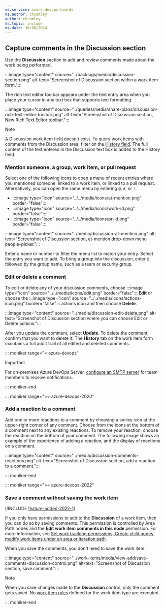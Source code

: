 ```yaml
---
ms.service: azure-devops-boards
ms.author: chcomley
author: chcomley
ms.topic: include
ms.date: 10/08/2024
---
```


## Capture comments in the Discussion section 

Use the **Discussion** section to add and review comments made about the work being performed.

:::image type="content" source="../backlogs/media/discussion-section.png" alt-text="Screenshot of Discussion section within a work item form.":::

The rich text editor toolbar appears under the text entry area when you place your cursor in any text box that supports text formatting.

:::image type="content" source="../queries/media/share-plans/discussion-rich-text-editor-toolbar.png" alt-text="Screenshot of Discussion section, New Rich Text Editor toolbar.":::  

> [!NOTE]  
> A Discussion work item field doesn't exist. To query work items with comments from the Discussion area, filter on the [History field](../queries/history-and-auditing.md). The full content of the text entered in the Discussion text box is added to the History field.

### Mention someone, a group, work item, or pull request

Select one of the following icons to open a menu of recent entries where you mentioned someone, linked to a work item, or linked to a pull request. Alternatively, you can open the same menu by entering `@`, `#`, or `!`.

- :::image type="icon" source="../../media/icons/at-mention.png" border="false":::
- :::image type="icon" source="../../media/icons/work-id.png" border="false":::
- :::image type="icon" source="../../media/icons/pr-id.png" border="false":::

:::image type="content" source="../media/discussion-at-mention.png" alt-text="Screenshot of Discussion section, at-mention drop-down menu people-picker.":::

Enter a name or number to filter the menu list to match your entry. Select the entry you want to add. To bring a group into the discussion, enter `@` followed by the group name, such as a team or security group.

### Edit or delete a comment

To edit or delete any of your discussion comments, choose :::image type="icon" source="../../media/icons/edit.png" border="false"::: **Edit** or choose the :::image type="icon" source="../../media/icons/actions-icon.png" border="false"::: actions icon and then choose **Delete**.

:::image type="content" source="../media/discussion-edit-delete.png" alt-text="Screenshot of Discussion section where you can choose Edit or Delete actions.":::

After you update the comment, select **Update**. To delete the comment, confirm that you want to delete it. The **History** tab on the work item form maintains a full audit trail of all edited and deleted comments.

::: moniker range="< azure-devops"

> [!IMPORTANT]  
> For on-premises Azure DevOps Server, [configure an SMTP server](/azure/devops/server/admin/setup-customize-alerts) for team members to receive notifications.

::: moniker-end

::: moniker range=">= azure-devops-2020"

### Add a reaction to a comment

Add one or more reactions to a comment by choosing a smiley icon at the upper-right corner of any comment. Choose from the icons at the bottom of a comment next to any existing reactions. To remove your reaction, choose the reaction on the bottom of your comment. The following image shows an example of the experience of adding a reaction, and the display of reactions on a comment.

:::image type="content" source="../media/discussion-comments-reactions.png" alt-text="Screenshot of Discussion section, add a reaction to a comment.":::  

::: moniker-end

::: moniker range=">= azure-devops-2022"

### Save a comment without saving the work item

[!INCLUDE [feature-added-2022-1](../../includes/feature-added-2022-1.md)]

If you only have permissions to add to the **Discussion** of a work item, then you can do so by saving comments. This permission is controlled by Area Path nodes and the **Edit work item comments in this node** permission. For more information, see [Set work tracking permissions, Create child nodes, modify work items under an area or iteration path](../../organizations/security/set-permissions-access-work-tracking.md#set-permissions-area-path).

When you save the comments, you don't need to save the work item.  

:::image type="content" source="../work-items/media/view-add/save-comments-discussion-control.png" alt-text="Screenshot of Discussion section, save comment.":::  

> [!NOTE]
> When you save changes made to the **Discussion** control, only the comment gets saved. No [work item rules](../../organizations/settings/work/rule-reference.md) defined for the work item type are executed.

::: moniker-end

